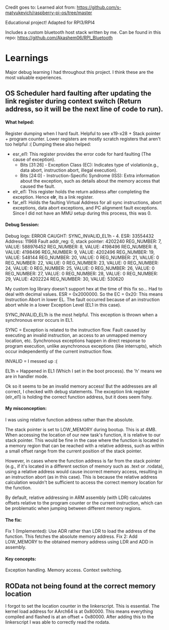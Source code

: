 Credit goes to:
Learned alot from: https://github.com/s-matyukevich/raspberry-pi-os/tree/master

Educational project!
Adapted for RPI3/RPI4

Includes a custom bluetooth host stack written by me. Can be found in this repo: https://github.com/Akashem06/RPI_Bluetooth

# Learnings
Major debug learning I had throughout this project. I think these are the most valuable experiences.

## OS Scheduler hard faulting after updating the link register during context switch (Return address, so it will be the next line of code to run).

#### What helped:
Register dumping when I hard fault. Helpful to see x19-x28 + Stack pointer + program counter.
Lower registers are mostly scratch registers that aren't too helpful :(
Dumping these also helped:
- esr_el1: This register provides the error code for hard faulting (The cause of exception).
  - Bits [31:26] - Exception Class (EC): Indicates type of violation(e.g., data abort, instruction abort, illegal execution).
  - Bits [24:0] - Instruction-Specific Syndrome (ISS): Extra information about the exception, such as details about the memory access that caused the fault.
- elr_el1: This register holds the return address after completing the exception. Hence e**lr**, its a link register.
- far_el1: Holds the faulting Virtual Address for all sync instructions, abort exceptions, data abort exceptions, and PC alignment fault exceptions. Since I did not have an MMU setup during this process, this was 0.

#### Debug Session:
Debug logs:
ERROR CAUGHT: SYNC_INVALID_EL1h - 4. ESR: 33554432 Address: 11968
Fault addr_reg: 0, stack pointer: 4202240
REG_NUMBER: 7, VALUE: 588976452
REG_NUMBER: 8, VALUE: 4198496
REG_NUMBER: 8, VALUE: 4198496
REG_NUMBER: 9, VALUE: 4202496
REG_NUMBER: 19, VALUE: 548144
REG_NUMBER: 20, VALUE: 0
REG_NUMBER: 21, VALUE: 0
REG_NUMBER: 22, VALUE: 0
REG_NUMBER: 23, VALUE: 0
REG_NUMBER: 24, VALUE: 0
REG_NUMBER: 25, VALUE: 0
REG_NUMBER: 26, VALUE: 0
REG_NUMBER: 27, VALUE: 0
REG_NUMBER: 28, VALUE: 0
REG_NUMBER: 29, VALUE: 4202224
REG_NUMBER: 30, VALUE: 530620

My custom log library doesn't support hex at the time of this fix so... Had to deal with decimal values.
ESR = 0x2000000. So the EC = 0x20: This means Instruction Abort in lower EL.
The fault occurred because of an instruction abort while in a lower Exception Level (EL1 in this case).

SYNC_INVALID_EL1h is the most helpful. This exception is thrown when a synchronous error occurs in EL1.

SYNC = Exception is related to the instruction flow. Fault caused by executing an invalid instruction, an access to an unmapped memory location, etc. Synchronous exceptions happen in direct response to program execution, unlike asynchronous exceptions (like interrupts), which occur independently of the current instruction flow.

INVALID = I messed up :(

EL1h = Happened in EL1 (Which I set in the boot process). the 'h' means we are in handler mode.

Ok so it seems to be an invalid memory access! But the addresses are all correct, I checked with debug statements.
The exception link register (elr_el1) is holding the correct function address, but it does seem fishy.

#### My misconception:
I was using relative function address rather than the absolute.

The stack pointer is set to LOW_MEMORY during bootup. This is at 4MB. When accessing the location of our new task's function, it is relative to our stack pointer. This would be fine in the case where the function is located in a memory region that can be reached with a relative address, such as within a small offset range from the current position of the stack pointer.

However, in cases where the function address is far from the stack pointer (e.g., if it's located in a different section of memory such as .text or .rodata), using a relative address would cause incorrect memory access, resulting in an instruction abort (as in this case). This is because the relative address calculation wouldn't be sufficient to access the correct memory location for the function.

By default, relative addressing in ARM assembly (with LDR) calculates offsets relative to the program counter or the current instruction, which can be problematic when jumping between different memory regions.

#### The fix:
Fix 1 (Implemented): Use ADR rather than LDR to load the address of the function. This fetches the absolute memory address.
Fix 2: Add LOW_MEMORY to the obtained memory address using LDR and ADD in assembly.

#### Key concepts:
Exception handling.
Memory access.
Context switching.

## ROData not being found at the correct memory location
I forgot to set the location counter in the linkerscript. This is essential. The kernel load address for AArch64 is at 
0x80000. This means everything compiled and flashed is at an offset + 0x80000. After adding this to the linkerscript
I was able to correctly read the rodata. 
